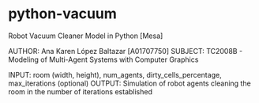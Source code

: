 # python-vacuum
Robot Vacuum Cleaner Model in Python [Mesa]

AUTHOR: Ana Karen López Baltazar [A01707750]
SUBJECT: TC2008B - Modeling of Multi-Agent Systems with Computer Graphics

INPUT: room (width, height), num_agents, dirty_cells_percentage, max_iterations (optional)
OUTPUT: Simulation of robot agents cleaning the room in the number of iterations established
